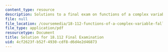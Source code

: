 ```yaml
---
content_type: resource
description: Solutions to a final exam on functions of a complex variable.
file: null
file_location: /coursemedia/18-112-functions-of-a-complex-variable-fall-2008/4cf2623fb52f4930cdf8d6d4e2d46873_final.pdf
file_type: application/pdf
resourcetype: Document
title: Solution for 18.112 Final Examination
uid: 4cf2623f-b52f-4930-cdf8-d6d4e2d46873
---
```

